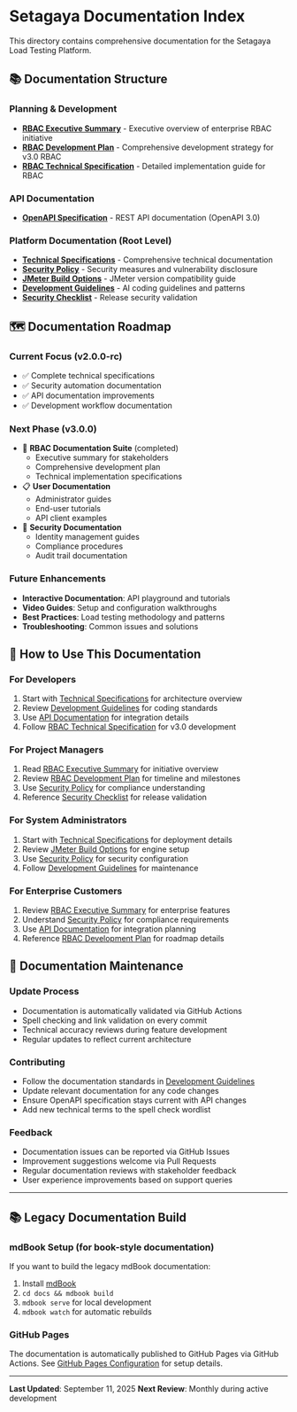 # Setagaya Documentation Index

This directory contains comprehensive documentation for the Setagaya Load Testing Platform.

## 📚 Documentation Structure

### **Planning & Development**
- **[RBAC Executive Summary](RBAC_EXECUTIVE_SUMMARY.md)** - Executive overview of enterprise RBAC initiative
- **[RBAC Development Plan](RBAC_DEVELOPMENT_PLAN.md)** - Comprehensive development strategy for v3.0 RBAC
- **[RBAC Technical Specification](RBAC_TECHNICAL_SPECIFICATION.md)** - Detailed implementation guide for RBAC

### **API Documentation**
- **[OpenAPI Specification](api/openapi.yaml)** - REST API documentation (OpenAPI 3.0)

### **Platform Documentation** (Root Level)
- **[Technical Specifications](../TECHNICAL_SPECS.md)** - Comprehensive technical documentation
- **[Security Policy](../SECURITY.md)** - Security measures and vulnerability disclosure
- **[JMeter Build Options](../setagaya/JMETER_BUILD_OPTIONS.md)** - JMeter version compatibility guide
- **[Development Guidelines](../.github/instructions/copilot.instructions.md)** - AI coding guidelines and patterns
- **[Security Checklist](../.github/SECURITY_CHECKLIST.md)** - Release security validation

## 🗺️ Documentation Roadmap

### **Current Focus (v2.0.0-rc)**
- ✅ Complete technical specifications
- ✅ Security automation documentation
- ✅ API documentation improvements
- ✅ Development workflow documentation

### **Next Phase (v3.0.0)**
- 🎯 **RBAC Documentation Suite** (completed)
  - Executive summary for stakeholders
  - Comprehensive development plan
  - Technical implementation specifications
- 📋 **User Documentation**
  - Administrator guides
  - End-user tutorials
  - API client examples
- 🔐 **Security Documentation**
  - Identity management guides
  - Compliance procedures
  - Audit trail documentation

### **Future Enhancements**
- **Interactive Documentation**: API playground and tutorials
- **Video Guides**: Setup and configuration walkthroughs
- **Best Practices**: Load testing methodology and patterns
- **Troubleshooting**: Common issues and solutions

## 📖 How to Use This Documentation

### **For Developers**
1. Start with [Technical Specifications](../TECHNICAL_SPECS.md) for architecture overview
2. Review [Development Guidelines](../.github/instructions/copilot.instructions.md) for coding standards
3. Use [API Documentation](api/openapi.yaml) for integration details
4. Follow [RBAC Technical Specification](RBAC_TECHNICAL_SPECIFICATION.md) for v3.0 development

### **For Project Managers**
1. Read [RBAC Executive Summary](RBAC_EXECUTIVE_SUMMARY.md) for initiative overview
2. Review [RBAC Development Plan](RBAC_DEVELOPMENT_PLAN.md) for timeline and milestones
3. Use [Security Policy](../SECURITY.md) for compliance understanding
4. Reference [Security Checklist](../.github/SECURITY_CHECKLIST.md) for release validation

### **For System Administrators**
1. Start with [Technical Specifications](../TECHNICAL_SPECS.md) for deployment details
2. Review [JMeter Build Options](../setagaya/JMETER_BUILD_OPTIONS.md) for engine setup
3. Use [Security Policy](../SECURITY.md) for security configuration
4. Follow [Development Guidelines](../.github/instructions/copilot.instructions.md) for maintenance

### **For Enterprise Customers**
1. Review [RBAC Executive Summary](RBAC_EXECUTIVE_SUMMARY.md) for enterprise features
2. Understand [Security Policy](../SECURITY.md) for compliance requirements
3. Use [API Documentation](api/openapi.yaml) for integration planning
4. Reference [RBAC Development Plan](RBAC_DEVELOPMENT_PLAN.md) for roadmap details

## 🔄 Documentation Maintenance

### **Update Process**
- Documentation is automatically validated via GitHub Actions
- Spell checking and link validation on every commit
- Technical accuracy reviews during feature development
- Regular updates to reflect current architecture

### **Contributing**
- Follow the documentation standards in [Development Guidelines](../.github/instructions/copilot.instructions.md)
- Update relevant documentation for any code changes
- Ensure OpenAPI specification stays current with API changes
- Add new technical terms to the spell check wordlist

### **Feedback**
- Documentation issues can be reported via GitHub Issues
- Improvement suggestions welcome via Pull Requests
- Regular documentation reviews with stakeholder feedback
- User experience improvements based on support queries

---

## 📚 Legacy Documentation Build

### **mdBook Setup** (for book-style documentation)
If you want to build the legacy mdBook documentation:

1. Install [mdBook](https://github.com/rust-lang/mdBook)
2. `cd docs && mdbook build`
3. `mdbook serve` for local development
4. `mdbook watch` for automatic rebuilds

### **GitHub Pages**
The documentation is automatically published to GitHub Pages via GitHub Actions. See [GitHub Pages Configuration](https://github.com/peaceiris/actions-mdbook) for setup details.

---

**Last Updated**: September 11, 2025
**Next Review**: Monthly during active development
